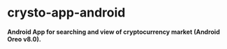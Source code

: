 # crysto-app-android
**Android App for searching and view of cryptocurrency market (Android Oreo v8.0).**
>
>
>
